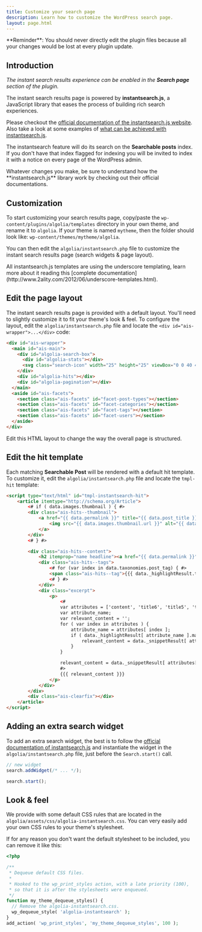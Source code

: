 ```yaml
---
title: Customize your search page
description: Learn how to customize the WordPress search page.
layout: page.html
---
```


<div class="alert alert-warning">**Reminder**: You should never directly edit the plugin files because all your changes would be lost at every plugin update.</div>

## Introduction

*The instant search results experience can be enabled in the **Search page** section of the plugin.*

The instant search results page is powered by **instantsearch.js**, a JavaScript library that eases the process of building rich search experiences.

Please checkout the [official documentation of the instantsearch.js website](https://community.algolia.com/instantsearch.js/). Also take a look at some examples of [what can be achieved with instantsearch.js](https://community.algolia.com/instantsearch.js/examples/).

The instantsearch feature will do its search on the **Searchable posts** index. If you don't have that index flagged for indexing you will be invited to index it with a notice on every page of the WordPress admin.

<div class="alert alert-info">Whatever changes you make, be sure to understand how the **instantsearch.js** library work by checking out their official documentations.</div>

## Customization

To start customizing your search results page, copy/paste the `wp-content/plugins/algolia/templates` directory in your own theme, and rename it to `algolia`. If your theme is named `mytheme`, then the folder should look like: `wp-content/themes/mytheme/algolia`.

You can then edit the `algolia/instantsearch.php` file to customize the instant search results page (search widgets & page layout).

<div class="alert alert-info">All instantsearch.js templates are using the underscore templating, learn more about it reading this [complete documentation](http://www.2ality.com/2012/06/underscore-templates.html).</div>

## Edit the page layout

The instant search results page is provided with a default layout. You'll need to slightly customize it to fit your theme's look & feel. To configure the layout, edit the `algolia/instantsearch.php` file and locate the `<div id="ais-wrapper">...</div>` code:

```html
<div id="ais-wrapper">
  <main id="ais-main">
    <div id="algolia-search-box">
      <div id="algolia-stats"></div>
      <svg class="search-icon" width="25" height="25" viewBox="0 0 40 40" xmlns="http://www.w3.org/2000/svg"><path d="M24.828 31.657a16.76 16.76 0 0 1-7.992 2.015C7.538 33.672 0 26.134 0 16.836 0 7.538 7.538 0 16.836 0c9.298 0 16.836 7.538 16.836 16.836 0 3.22-.905 6.23-2.475 8.79.288.18.56.395.81.645l5.985 5.986A4.54 4.54 0 0 1 38 38.673a4.535 4.535 0 0 1-6.417-.007l-5.986-5.986a4.545 4.545 0 0 1-.77-1.023zm-7.992-4.046c5.95 0 10.775-4.823 10.775-10.774 0-5.95-4.823-10.775-10.774-10.775-5.95 0-10.775 4.825-10.775 10.776 0 5.95 4.825 10.775 10.776 10.775z" fill-rule="evenodd"></path></svg>
    </div>
    <div id="algolia-hits"></div>
    <div id="algolia-pagination"></div>
  </main>
  <aside id="ais-facets">
    <section class="ais-facets" id="facet-post-types"></section>
    <section class="ais-facets" id="facet-categories"></section>
    <section class="ais-facets" id="facet-tags"></section>
    <section class="ais-facets" id="facet-users"></section>
  </aside>
</div>
```

Edit this HTML layout to change the way the overall page is structured.

## Edit the hit template

Each matching **Searchable Post** will be rendered with a default hit template. To customize it, edit the `algolia/instantsearch.php` file and locate the `tmpl-hit` template:

```html
<script type="text/html" id="tmpl-instantsearch-hit">
	<article itemtype="http://schema.org/Article">
	    <# if ( data.images.thumbnail ) { #>
	    <div class="ais-hits--thumbnail">
	        <a href="{{ data.permalink }}" title="{{ data.post_title }}">
	            <img src="{{ data.images.thumbnail.url }}" alt="{{ data.post_title }}" title="{{ data.post_title }}" itemprop="image" />
	        </a>
	    </div>
	    <# } #>

	    <div class="ais-hits--content">
	        <h2 itemprop="name headline"><a href="{{ data.permalink }}" title="{{ data.post_title }}" itemprop="url">{{{ data._highlightResult.post_title.value }}}</a></h2>
	        <div class="ais-hits--tags">
	            <# for (var index in data.taxonomies.post_tag) { #>
	            <span class="ais-hits--tag">{{{ data._highlightResult.taxonomies.post_tag[index].value }}}</span>
	            <# } #>
	        </div>
	        <div class="excerpt">
	            <p>
	                <#
	                var attributes = ['content', 'title6', 'title5', 'title4', 'title3', 'title2', 'title1'];
	                var attribute_name;
	                var relevant_content = '';
	                for ( var index in attributes ) {
	                    attribute_name = attributes[ index ];
	                    if ( data._highlightResult[ attribute_name ].matchedWords.length > 0 ) {
	                        relevant_content = data._snippetResult[ attribute_name ].value;
	                    }
	                }

	                relevant_content = data._snippetResult[ attributes[ 0 ] ].value;
	                #>
	                {{{ relevant_content }}}
	            </p>
	        </div>
	    </div>
	    <div class="ais-clearfix"></div>
	</article>
</script>
```

## Adding an extra search widget

To add an extra search widget, the best is to follow the [official documentation of instantsearch.js](https://community.algolia.com/instantsearch.js/) and instantiate the widget in the `algolia/instantsearch.php` file, just before the `Search.start()` call.

```js
// new widget
search.addWidget(/* ... */);

search.start();
```


## Look & feel

We provide with some default CSS rules that are located in the `algolia/assets/css/algolia-instantsearch.css`. You can very easily add your own CSS rules to your theme's stylesheet.

If for any reason you don't want the default stylesheet to be included, you can remove it like this:

```php
<?php

/**
 * Dequeue default CSS files.
 *
 * Hooked to the wp_print_styles action, with a late priority (100),
 * so that it is after the stylesheets were enqueued.
 */
function my_theme_dequeue_styles() {
  // Remove the algolia-instantsearch.css.
  wp_dequeue_style( 'algolia-instantsearch' );
}
add_action( 'wp_print_styles', 'my_theme_dequeue_styles', 100 );
```



